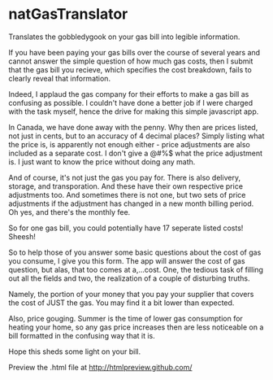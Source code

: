 # natGasTranslator
Translates the gobbledygook on your gas bill into legible information.

If you have been paying your gas bills over the course of several years
and cannot answer the simple question of how much gas costs, then I submit that 
the gas bill you recieve, which specifies the cost breakdown, fails to 
clearly reveal that information.

Indeed, I applaud the gas company for their efforts to make a gas bill as
confusing as possible. I couldn't have done a better job if I were charged
with the task myself, hence the drive for making this simple javascript app. 

In Canada, we have done away with the penny. Why then are prices listed, not
just in cents, but to an accuracy of 4 decimal places? Simply listing 
what the price is, is apparently not enough either - price adjustments
are also included as a separate cost. I don't give a @#%$ what the price
adjustment is. I just want to know the price without doing any math. 

And of course, it's not just the gas you pay for. There is also delivery, 
storage, and transporation. And these have their own respective price 
adjustments too. And sometimes there is not one, but two sets of price 
adjustments if the adjustment has changed in a new month billing period. 
Oh yes, and there's the monthly fee. 

So for one gas bill, you could potentially have 17 seperate listed costs!
Sheesh!

So to help those of you answer some basic questions about the cost of 
gas you consume, I give you this form. The app will answer the cost of gas 
question, but alas, that too comes at a,...cost. One, the tedious task 
of filling out all the fields and two, the realization of a couple of
disturbing truths.

Namely, the portion of your money that you pay your supplier that covers 
the cost of JUST the gas. You may find it a bit lower than expected. 

Also, price gouging. Summer is the time of lower gas consumption for 
heating your home, so any gas price increases then are less noticeable on 
a bill formatted in the confusing way that it is. 

Hope this sheds some light on your bill.

Preview the .html file at http://htmlpreview.github.com/





